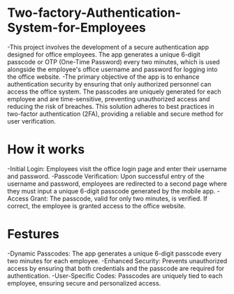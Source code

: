 # Two-factory-Authentication-System-for-Employees
-This project involves the development of a secure authentication app designed for office employees. The app generates a unique 6-digit passcode or OTP (One-Time Password) every two minutes, which is used alongside the employee's office username and password for logging into the office website.
-The primary objective of the app is to enhance authentication security by ensuring that only authorized personnel can access the office system. The passcodes are uniquely generated for each employee and are time-sensitive, preventing unauthorized access and reducing the risk of breaches. This solution adheres to best practices in two-factor authentication (2FA), providing a reliable and secure method for user verification.

# How it works
-Initial Login: Employees visit the office login page and enter their username and password.
-Passcode Verification: Upon successful entry of the username and password, employees are redirected to a second page where they must input a unique 6-digit passcode generated by the mobile app.
-Access Grant: The passcode, valid for only two minutes, is verified. If correct, the employee is granted access to the office website.

# Festures
-Dynamic Passcodes: The app generates a unique 6-digit passcode every two minutes for each employee.
-Enhanced Security: Prevents unauthorized access by ensuring that both credentials and the passcode are required for authentication.
-User-Specific Codes: Passcodes are uniquely tied to each employee, ensuring secure and personalized access.
